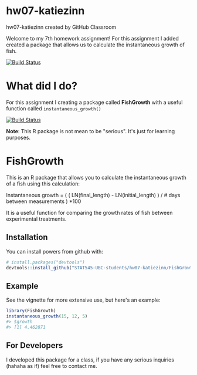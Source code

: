 
<!-- README.md is generated from README.Rmd. Please edit that file -->
hw07-katiezinn
==============

hw07-katiezinn created by GitHub Classroom

Welcome to my 7th homework assignment! For this assignment I added created a package that allows us to calculate the instantaneous growth of fish.

[![Build Status](https://travis-ci.org/katiezinn/FishGrowth.svg?branch=master)](https://travis-ci.org/katiezinn/FishGrowth)

What did I do?
==============

For this assignment I creating a package called **FishGrowth** with a useful function called `instantaneous_growth()`

[![Build Status](https://travis-ci.org/vincenzocoia/powers.svg?branch=master)](https://travis-ci.org/katiezinn/INST_GROWTH)

**Note**: This R package is not mean to be "serious". It's just for learning purposes.

FishGrowth
==========

This is an R package that allows you to calculate the instantaneous growth of a fish using this calculation:

Instantaneous growth = ( ( LN(final\_length) - LN(initial\_length) ) / \# days between measurements ) \*100

It is a useful function for comparing the growth rates of fish between experimental treatments.

Installation
------------

You can install powers from github with:

``` r
# install.packages("devtools")
devtools::install_github("STAT545-UBC-students/hw07-katiezinn/FishGrowth")
```

Example
-------

See the vignette for more extensive use, but here's an example:

``` r
library(FishGrowth)
instantaneous_growth(15, 12, 5)
#> $growth
#> [1] 4.462871
```

For Developers
--------------

I developed this package for a class, if you have any serious inquiries (hahaha as if) feel free to contact me.
